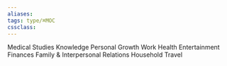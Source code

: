 ```yaml
---
aliases:
tags: type/⌘MOC 
cssclass: 
---
```


Medical Studies
Knowledge
Personal Growth
Work
Health
Entertainment
Finances
Family & Interpersonal Relations
Household
Travel